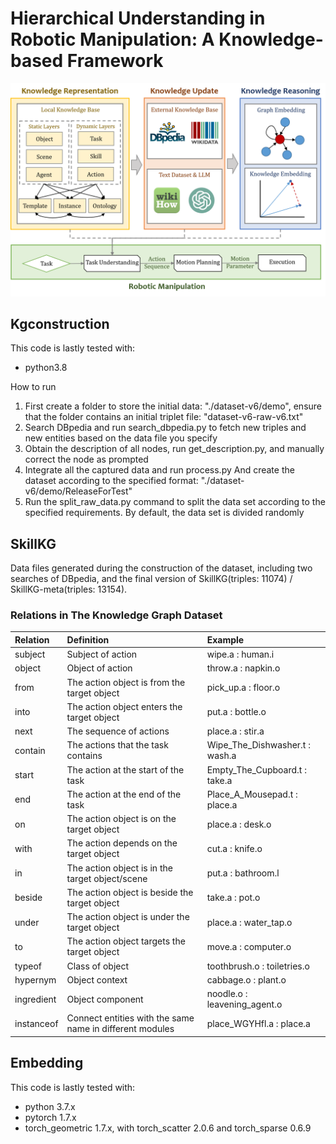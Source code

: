 # Hierarchical Understanding in Robotic Manipulation: A Knowledge-based Framework

![overview](overview.png)

## Kgconstruction
This code is lastly tested with:
* python3.8

How to run
1. First create a folder to store the initial data: "./dataset-v6/demo", ensure that the folder contains an initial triplet file: "dataset-v6-raw-v6.txt"
2. Search DBpedia and run search_dbpedia.py to fetch new triples and new entities based on the data file you specify
3. Obtain the description of all nodes, run get_description.py, and manually correct the node as prompted
4. Integrate all the captured data and run process.py
And create the dataset according to the specified format: "./dataset-v6/demo/ReleaseForTest"
5. Run the split_raw_data.py command to split the data set according to the specified requirements. By default, the data set is divided randomly

## SkillKG
Data files generated during the construction of the dataset, including two searches of DBpedia, and the final version of SkillKG(triples: 11074) / SkillKG-meta(triples: 13154).
### Relations in The Knowledge Graph Dataset
| Relation | Definition | Example |
| :-----| :---- | :---- |
| subject | Subject of action | wipe.a : human.i |
| object | Object of action | throw.a : napkin.o |
| from | The action object is from the target object | pick_up.a : floor.o |
| into | The action object enters the target object | put.a : bottle.o |
| next | The sequence of actions | place.a : stir.a |
| contain | The actions that the task contains | Wipe_The_Dishwasher.t : wash.a |
| start | The action at the start of the task | Empty_The_Cupboard.t	 : take.a |
| end | The action at the end of the task | Place_A_Mousepad.t : place.a |
| on | The action object is on the target object | place.a : desk.o |
| with | The action depends on the target object | cut.a : knife.o |
| in | The action object is in the target object/scene | put.a : bathroom.l |
| beside | The action object is beside the target object | take.a : pot.o |
| under | The action object is under the target object | place.a : water_tap.o |
| to | The action object targets the target object | move.a : computer.o |
| typeof | Class of object | toothbrush.o : toiletries.o |
| hypernym | Object context | cabbage.o : plant.o |
| ingredient | Object component | noodle.o : leavening_agent.o |
| instanceof | Connect entities with the same name in different modules | place_WGYHfl.a : place.a |

## Embedding
This code is lastly tested with:
* python 3.7.x
* pytorch 1.7.x
* torch_geometric 1.7.x, with torch_scatter 2.0.6 and torch_sparse 0.6.9